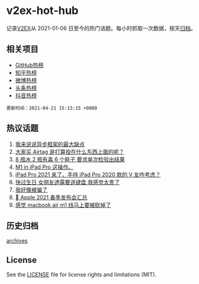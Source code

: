 # v2ex-hot-hub

 记录[V2EX](https://www.v2ex.com/)从 2021-01-06 日至今的热门话题。每小时抓取一次数据，按天[归档](archives)。
 
 ## 相关项目

- [GitHub热榜](https://github.com/lonnyzhang423/github-hot-hub)
- [知乎热榜](https://github.com/lonnyzhang423/zhihu-hot-hub)
- [微博热榜](https://github.com/lonnyzhang423/weibo-hot-hub)
- [头条热榜](https://github.com/lonnyzhang423/toutiao-hot-hub)
- [抖音热榜](https://github.com/lonnyzhang423/douyin-hot-hub)


 `更新时间：2021-04-21 15:13:15 +0800`

## 热议话题

1. [我来说说异步框架的最大缺点](https://www.v2ex.com/t/771935)
1. [大家买 Airtag 是打算拴在什么东西上面的呢？](https://www.v2ex.com/t/772070)
1. [8 瓶水 2 瓶有毒 6 个耗子 要求单次检验出结果](https://www.v2ex.com/t/771969)
1. [M1 in iPad Pro 这操作。](https://www.v2ex.com/t/772038)
1. [iPad Pro 2021 来了，手持 iPad Pro 2020 款的 V 友咋考虑？](https://www.v2ex.com/t/772090)
1. [快过生日 女朋友透露要送键盘 我感觉太贵了](https://www.v2ex.com/t/772120)
1. [我好像被骗了](https://www.v2ex.com/t/771977)
1. [ Apple 2021 春季发布会汇总](https://www.v2ex.com/t/772046)
1. [感觉 macbook air m1 线马上要被砍掉了](https://www.v2ex.com/t/772057)

## 历史归档

[archives](archives)

## License

See the [LICENSE](LICENSE) file for license rights and limitations (MIT).

